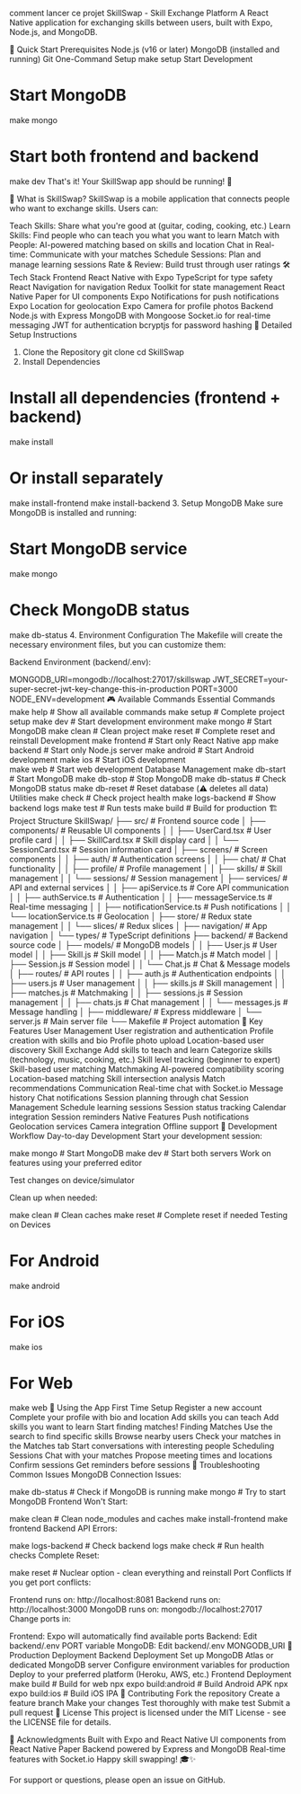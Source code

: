 comment lancer ce projet 
SkillSwap - Skill Exchange Platform
A React Native application for exchanging skills between users, built with Expo, Node.js, and MongoDB.

🚀 Quick Start
Prerequisites
Node.js (v16 or later)
MongoDB (installed and running)
Git
One-Command Setup
make setup
Start Development
# Start MongoDB
make mongo

# Start both frontend and backend
make dev
That's it! Your SkillSwap app should be running! 🎉

📱 What is SkillSwap?
SkillSwap is a mobile application that connects people who want to exchange skills. Users can:

Teach Skills: Share what you're good at (guitar, coding, cooking, etc.)
Learn Skills: Find people who can teach you what you want to learn
Match with People: AI-powered matching based on skills and location
Chat in Real-time: Communicate with your matches
Schedule Sessions: Plan and manage learning sessions
Rate & Review: Build trust through user ratings
🛠 Tech Stack
Frontend
React Native with Expo
TypeScript for type safety
React Navigation for navigation
Redux Toolkit for state management
React Native Paper for UI components
Expo Notifications for push notifications
Expo Location for geolocation
Expo Camera for profile photos
Backend
Node.js with Express
MongoDB with Mongoose
Socket.io for real-time messaging
JWT for authentication
bcryptjs for password hashing
📖 Detailed Setup Instructions
1. Clone the Repository
git clone <your-repo-url>
cd SkillSwap
2. Install Dependencies
# Install all dependencies (frontend + backend)
make install

# Or install separately
make install-frontend
make install-backend
3. Setup MongoDB
Make sure MongoDB is installed and running:

# Start MongoDB service
make mongo

# Check MongoDB status
make db-status
4. Environment Configuration
The Makefile will create the necessary environment files, but you can customize them:

Backend Environment (backend/.env):

MONGODB_URI=mongodb://localhost:27017/skillswap
JWT_SECRET=your-super-secret-jwt-key-change-this-in-production
PORT=3000
NODE_ENV=development
🎮 Available Commands
Essential Commands
make help              # Show all available commands
make setup             # Complete project setup
make dev               # Start development environment
make mongo             # Start MongoDB
make clean             # Clean project
make reset             # Complete reset and reinstall
Development
make frontend          # Start only React Native app
make backend           # Start only Node.js server
make android           # Start Android development
make ios               # Start iOS development  
make web               # Start web development
Database Management
make db-start          # Start MongoDB
make db-stop           # Stop MongoDB
make db-status         # Check MongoDB status
make db-reset          # Reset database (⚠️ deletes all data)
Utilities
make check             # Check project health
make logs-backend      # Show backend logs
make test              # Run tests
make build             # Build for production
🏗 Project Structure
SkillSwap/
├── src/                          # Frontend source code
│   ├── components/               # Reusable UI components
│   │   ├── UserCard.tsx         # User profile card
│   │   ├── SkillCard.tsx        # Skill display card
│   │   └── SessionCard.tsx      # Session information card
│   ├── screens/                 # Screen components
│   │   ├── auth/                # Authentication screens
│   │   ├── chat/                # Chat functionality
│   │   ├── profile/             # Profile management
│   │   ├── skills/              # Skill management
│   │   └── sessions/            # Session management
│   ├── services/                # API and external services
│   │   ├── apiService.ts        # Core API communication
│   │   ├── authService.ts       # Authentication
│   │   ├── messageService.ts    # Real-time messaging
│   │   ├── notificationService.ts # Push notifications
│   │   └── locationService.ts   # Geolocation
│   ├── store/                   # Redux state management
│   │   └── slices/              # Redux slices
│   ├── navigation/              # App navigation
│   └── types/                   # TypeScript definitions
├── backend/                     # Backend source code
│   ├── models/                  # MongoDB models
│   │   ├── User.js              # User model
│   │   ├── Skill.js             # Skill model
│   │   ├── Match.js             # Match model
│   │   ├── Session.js           # Session model
│   │   └── Chat.js              # Chat & Message models
│   ├── routes/                  # API routes
│   │   ├── auth.js              # Authentication endpoints
│   │   ├── users.js             # User management
│   │   ├── skills.js            # Skill management
│   │   ├── matches.js           # Matchmaking
│   │   ├── sessions.js          # Session management
│   │   ├── chats.js             # Chat management
│   │   └── messages.js          # Message handling
│   ├── middleware/              # Express middleware
│   └── server.js                # Main server file
└── Makefile                     # Project automation
🎯 Key Features
User Management
User registration and authentication
Profile creation with skills and bio
Profile photo upload
Location-based user discovery
Skill Exchange
Add skills to teach and learn
Categorize skills (technology, music, cooking, etc.)
Skill level tracking (beginner to expert)
Skill-based user matching
Matchmaking
AI-powered compatibility scoring
Location-based matching
Skill intersection analysis
Match recommendations
Communication
Real-time chat with Socket.io
Message history
Chat notifications
Session planning through chat
Session Management
Schedule learning sessions
Session status tracking
Calendar integration
Session reminders
Native Features
Push notifications
Geolocation services
Camera integration
Offline support
🔧 Development Workflow
Day-to-day Development
Start your development session:

make mongo    # Start MongoDB
make dev      # Start both servers
Work on features using your preferred editor

Test changes on device/simulator

Clean up when needed:

make clean    # Clean caches
make reset    # Complete reset if needed
Testing on Devices
# For Android
make android

# For iOS  
make ios

# For Web
make web
📱 Using the App
First Time Setup
Register a new account
Complete your profile with bio and location
Add skills you can teach
Add skills you want to learn
Start finding matches!
Finding Matches
Use the search to find specific skills
Browse nearby users
Check your matches in the Matches tab
Start conversations with interesting people
Scheduling Sessions
Chat with your matches
Propose meeting times and locations
Confirm sessions
Get reminders before sessions
🐛 Troubleshooting
Common Issues
MongoDB Connection Issues:

make db-status    # Check if MongoDB is running
make mongo        # Try to start MongoDB
Frontend Won't Start:

make clean        # Clean node_modules and caches
make install-frontend
make frontend
Backend API Errors:

make logs-backend # Check backend logs
make check        # Run health checks
Complete Reset:

make reset        # Nuclear option - clean everything and reinstall
Port Conflicts
If you get port conflicts:

Frontend runs on: http://localhost:8081
Backend runs on: http://localhost:3000
MongoDB runs on: mongodb://localhost:27017
Change ports in:

Frontend: Expo will automatically find available ports
Backend: Edit backend/.env PORT variable
MongoDB: Edit backend/.env MONGODB_URI
🚀 Production Deployment
Backend Deployment
Set up MongoDB Atlas or dedicated MongoDB server
Configure environment variables for production
Deploy to your preferred platform (Heroku, AWS, etc.)
Frontend Deployment
make build                    # Build for web
npx expo build:android       # Build Android APK
npx expo build:ios          # Build iOS IPA
🤝 Contributing
Fork the repository
Create a feature branch
Make your changes
Test thoroughly with make test
Submit a pull request
📝 License
This project is licensed under the MIT License - see the LICENSE file for details.

🙏 Acknowledgments
Built with Expo and React Native
UI components from React Native Paper
Backend powered by Express and MongoDB
Real-time features with Socket.io
Happy skill swapping! 🎓✨

For support or questions, please open an issue on GitHub.


